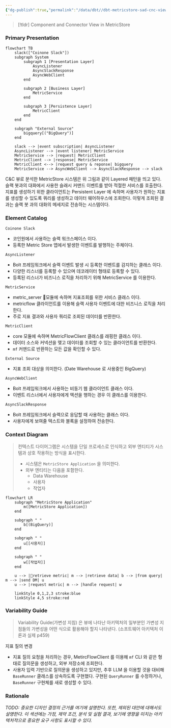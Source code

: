```yaml
---
{"dg-publish":true,"permalink":"/data/dbt//dbt-metricstore-sad-cnc-view/"}
---
```



> [!tldr] Component and Connector View in MetricStore


### Primary Presentation


```mermaid
flowchart TB
    slack(["Coinone Slack"])
    subgraph System
        subgraph 1 [Presentation Layer]
            AsyncListener
            AsyncSlackResponse
            AsyncWebClient
        end

        subgraph 2 [Business Layer]
            MetricService
        end

        subgraph 3 [Persistence Layer]
            MetricClient
        end
    end

    subgraph "External Source"
        bigquery[("BigQuery")]
    end

    slack --> |event subscription| AsyncListener
    AsyncListener --> |event listener| MetricService
    MetricService --> |request| MetricClient
    MetricClient --> |response| MetricService
    MetricClient <--> |request query & reponse| bigquery
    MetricService --> AsyncWebClient --> AsyncSlackResponse --> slack
```


C&C 뷰로 분석한 MetricStore 시스템은 위 그림과 같이 Layered 패턴을 띄고 있다. 슬랙 봇과의 대화에서 사용한 슬래시 커맨드 이벤트를 받아 적절한 서비스를 호출한다. 지표를 생성하기 위한 클라이언트는 Persistent Layer 에 속하며 사용자가 원하는 지표를 생성할 수 있도록 쿼리를 생성하고 데이터 웨어하우스에 조회한다. 이렇게 조회된 결과는 슬랙 봇 과의 대화의 메세지로 전송하는 시스템이다.


### Element Catalog

`Coinone Slack`
- 코인원에서 사용하는 슬랙 워크스페이스 이다.
- 등록한 Metric Store 앱에서 발생한 이벤트를 발행하는 주체이다.


`AsyncListener`
- Bolt 프레임워크에서 슬랙 이벤트 발생 시 등록한 이벤트를 감지하는 클래스 이다.
- 다양한 리스너를 등록할 수 있으며 데코레이터 형태로 등록할 수 있다.
- 등록된 리스너가 비즈니스 로직을 처리하기 위해 MetricService 를 이용한다.


`MetricService`
- metric_server 모듈에 속하며 지표조회를 위한 서비스 클래스 이다.
- metricflow 클라이언트를 이용해 슬랙 사용자 이벤트에 대한 비즈니스 로직을 처리한다.
- 주로 지표 결과와 사용자 쿼리로 조회된 데이터를 반환한다.


`MetricClient`
- core 모듈에 속하며 MetricFlowClient 클래스를 래핑한 클래스 이다.
- 데이터 소스와 커넥션을 맺고 데이터를 조회할 수 있는 클라이언트를 반환한다.
- `mf` 커맨드로 반환하는 모든 값을 확인할 수 있다.


`External Source`
- 지표 조회 대상을 의미한다. (Date Warehouse 로 사용중인 BigQuery)


`AsyncWebClient`
- Bolt 프레임워크에서 사용하는 비동기 웹 클라이언트 클래스 이다.
- 이벤트 리스너에서 사용자에게 액션을 행하는 경우 이 클래스를 이용한다.


`AsyncSlackResponse`
- Bolt 프레임워크에서 슬랙으로 응답할 때 사용하는 클래스 이다.
- 사용자에게 보여줄 텍스트와 블록을 설정하여 전송한다.



### Context Diagram

> 컨텍스트 다이어그램은 시스템을 단일 프로세스로 인식하고 외부 엔티티가 시스템과 상호 작용하는 방식을 표시한다.
> - 시스템은 `MetricStore Application` 을 의미한다.
> - 외부 엔티티는 다음을 포함한다.
>     - Data Warehouse
>     - 사용자
>     - 작업자

```mermaid
flowchart LR
    subgraph "MetricStore Application"
        m([MetricStore Application])
    end

    subgraph " "
        b[(BigQuery)]
    end

    subgraph " "
        u[[사용자]]
    end

    subgraph " "
        w[[작업자]]
    end
    
    u --> |retrieve metric| m --> |retrieve data| b --> |from query| m --> |send DM| u
    u --> |request metric| m --> |handle request| w

    linkStyle 0,1,2,3 stroke:blue
    linkStyle 4,5 stroke:red
```


### Variability Guide

> Variability Guide(가변성 지침) 은 뷰에 나타난 아키텍처의 일부분인 가변성 지점들의 가변성을 어떤 식으로 활용해야 할지 나타낸다. (소프트웨어 아키텍처 이론과 실제 p459)


지표 질의 변경
- 지표 질의 요청을 처리하는 경우, MetircFlowClient 를 이용해 `mf` CLI 와 같은 형태로 질의문을 생성하고, 외부 저장소에 조회한다.
- 사용자 입력 기반으로 질의문을 생성하고 있지만, 추후 LLM 을 이용할 것을 대비해 `BaseRunner` 클래스를 상속하도록 구현했다. 구현된 `QueryRunner` 를 수정하거나, `BaseRunner` 구현체를 새로 생성할 수 있다.


### Rationale

*TODO: 중요한 디자인 결정의 근거를 여기에 설명한다. 또한, 제외된 대안에 대해서도 설명한다. 이 섹션에는 가정, 제약 조건, 분석 및 실험 결과, 보기에 영향을 미치는 아키텍처적으로 중요한 요구 사항도 표시할 수 있다.*
